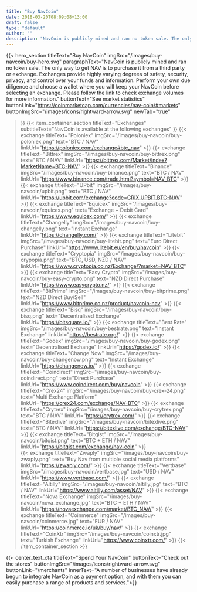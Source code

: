 ```yaml
---
title: "Buy NavCoin"
date: 2018-03-20T08:09:08+13:00
draft: false
type: "default"
author: ""
description: "NavCoin is publicly mined and ran no token sale. The only way to buy NavCoin is to purchase it from a third party or exchange."
---
```

{{< hero_section
titleText="Buy NavCoin"
imgSrc="/images/buy-navcoin/buy-hero.svg"
paragraphText="NavCoin is publicly mined and ran no token sale. The only way to get NAV is to purchase it from a third party or exchange. Exchanges provide highly varying degrees of safety, security, privacy, and control over your funds and information. Perform your own due diligence and choose a wallet where you will keep your NavCoin before selecting an exchange. Please follow the link to check exchange volumes for more&nbsp;information."
buttonText="See market statistics"
buttonLink="https://coinmarketcap.com/currencies/nav-coin/#markets"
buttonImgSrc="/images/icons/rightward-arrow.svg"
newTab="true"
>}}
{{< item_container_section
    titleText="Exchanges"
    subtitleText="NavCoin is available at the following&nbsp;exchanges"
>}}
    {{< exchange
        titleText="Poloniex"
        imgSrc="/images/buy-navcoin/buy-poloniex.png"
        text="BTC / NAV"
        linkUrl="https://poloniex.com/exchange#btc_nav"
    >}}
    {{< exchange
        titleText="Bittrex"
        imgSrc="/images/buy-navcoin/buy-bittrex.png"
        text="BTC / NAV"
        linkUrl="https://bittrex.com/Market/Index?MarketName=BTC-NAV"
    >}}
    {{< exchange
        titleText="Binance"
        imgSrc="/images/buy-navcoin/buy-binance.png"
        text="BTC / NAV"
        linkUrl="https://www.binance.com/trade.html?symbol=NAV_BTC"
    >}}
    {{< exchange
         titleText="UPbit"
         imgSrc="/images/buy-navcoin/upbit.png"
         text="BTC / NAV"
         linkUrl="https://upbit.com/exchange?code=CRIX.UPBIT.BTC-NAV"
     >}}
    {{< exchange
          titleText="Equicex"
          imgSrc="/images/buy-navcoin/equicex.png"
          text="Exchange + Debit Card"
          linkUrl="https://www.equicex.com/"
      >}}
     {{< exchange
          titleText="Changelly"
          imgSrc="/images/buy-navcoin/buy-changelly.png"
          text="Instant Exchange"
          linkUrl="https://changelly.com/"
      >}}
      {{< exchange
           titleText="Litebit"
           imgSrc="/images/buy-navcoin/buy-litebit.png"
           text="Euro Direct Purchase"
           linkUrl="https://www.litebit.eu/en/buy/navcoin"
       >}}
    {{< exchange
        titleText="Cryptopia"
        imgSrc="/images/buy-navcoin/buy-crypopia.png"
        text="BTC, USD, NZD / NAV"
        linkUrl="https://www.cryptopia.co.nz/Exchange/?market=NAV_BTC"
    >}}
    {{< exchange
         titleText="Easy Crypto"
         imgSrc="/images/buy-navcoin/buy-easy-crypto.png"
         text="NZD Direct Purchase"
         linkUrl="https://www.easycrypto.nz/"
     >}}
    {{< exchange
         titleText="BitPrime"
         imgSrc="/images/buy-navcoin/buy-bitprime.png"
         text="NZD Direct Buy/Sell"
         linkUrl="https://www.bitprime.co.nz/product/navcoin-nav"
     >}}
   {{< exchange
        titleText="Bisq"
        imgSrc="/images/buy-navcoin/buy-bisq.png"
        text="Decentralised Exchange"
        linkUrl="https://bitsquare.io/"
    >}}
   {{< exchange
        titleText="Best Rate"
        imgSrc="/images/buy-navcoin/buy-bestrate.png"
        text="Instant Exchange"
        linkUrl="https://bestrate.org/"
    >}}
   {{< exchange
        titleText="Godex"
        imgSrc="/images/buy-navcoin/buy-godex.png"
        text="Decentralised Exchange"
        linkUrl="https://godex.io/"
    >}}
   {{< exchange
        titleText="Change Now"
        imgSrc="/images/buy-navcoin/buy-changenow.png"
        text="Instant Exchange"
        linkUrl="https://changenow.io/"
    >}}
   {{< exchange
        titleText="Coindirect"
        imgSrc="/images/buy-navcoin/buy-coindirect.png"
        text="Direct Purchase"
        linkUrl="https://www.coindirect.com/buy/navcoin"
    >}}
   {{< exchange
        titleText="Crex24"
        imgSrc="/images/buy-navcoin/buy-crex-24.png"
        text="Multi Exchange Platform"
        linkUrl="https://crex24.com/exchange/NAV-BTC"
    >}}
   {{< exchange
        titleText="Crytrex"
        imgSrc="/images/buy-navcoin/buy-crytrex.png"
        text="BTC / NAV"
        linkUrl="https://crytrex.com/"
    >}}
    {{< exchange
         titleText="Bitexlive"
         imgSrc="/images/buy-navcoin/bitexlive.png"
         text="BTC / NAV"
         linkUrl="https://bitexlive.com/exchange/BTC-NAV"
     >}}
     {{< exchange
          titleText="Bitqist"
          imgSrc="/images/buy-navcoin/bitqist.png"
          text="BTC + ETH / NAV"
          linkUrl="https://bitqist.com/exchange/nav-coin"
      >}}      
      {{< exchange
          titleText="Zwaply"
          imgSrc="/images/buy-navcoin/buy-zwaply.png"
          text="Buy Nav from multiple social media platforms"
          linkUrl="https://zwaply.com/"
      >}}
     {{< exchange
          titleText="Vertbase"
          imgSrc="/images/buy-navcoin/vertbase.jpg"
          text="USD / NAV"
          linkUrl="https://www.vertbase.com/"
      >}}
     {{< exchange
          titleText="Altilly"
          imgSrc="/images/buy-navcoin/altilly.jpg"
          text="BTC / NAV"
          linkUrl="https://www.altilly.com/asset/NAV"
      >}}
     {{< exchange
          titleText="Nova Exchange"
          imgSrc="/images/buy-navcoin/nova_exchange.jpg"
          text="BTC + ETH / NAV"
          linkUrl="https://novaexchange.com/market/BTC_NAV/"
      >}}
     {{< exchange
          titleText="Coinmerce"
          imgSrc="/images/buy-navcoin/coinmerce.jpg"
          text="EUR / NAV"
          linkUrl="https://coinmerce.io/uk/buy/nav/"
      >}}
     {{< exchange
          titleText="CoinXtr"
          imgSrc="/images/buy-navcoin/coinxtr.jpg"
          text="Turkish Exchange"
          linkUrl="https://www.coinxtr.com/"
      >}}
{{< /item_container_section >}}

{{< center_text_cta
    titleText="Spend Your NavCoin"
    buttonText="Check out the stores"
    buttonImgSrc="/images/icons/rightward-arrow.svg"
    buttonLink="/merchants"
    innerText="A number of businesses have already begun to integrate NavCoin as a payment option, and with them you can easily purchase a range of products and&nbsp;services.">}}
